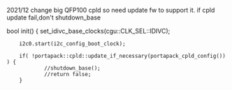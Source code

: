 2021/12 change big QFP100 cpld so need update fw to support it.
if cpld update fail,don't shutdown_base

bool init() {
        set_idivc_base_clocks(cgu::CLK_SEL::IDIVC);

        i2c0.start(i2c_config_boot_clock);

        if( !portapack::cpld::update_if_necessary(portapack_cpld_config()) ) {
                //shutdown_base();
                //return false;
        }


